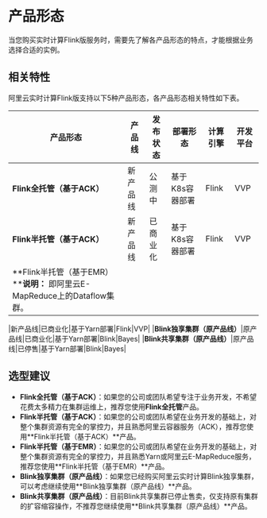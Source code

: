 # 产品形态

当您购买实时计算Flink版服务时，需要先了解各产品形态的特点，才能根据业务选择合适的实例。

## 相关特性

阿里云实时计算Flink版支持以下5种产品形态，各产品形态相关特性如下表。

|产品形态|产品线|发布状态|部署形态|计算引擎|开发平台|
|----|---|----|----|----|----|
|**Flink全托管（基于ACK）**|新产品线|公测中|基于K8s容器部署|Flink|VVP|
|**Flink半托管（基于ACK）**|新产品线|已商业化|基于K8s容器部署|Flink|VVP|
|**Flink半托管（基于EMR）****说明：** 即阿里云E-MapReduce上的Dataflow集群。

|新产品线|已商业化|基于Yarn部署|Flink|VVP|
|**Blink独享集群（原产品线）**|原产品线|已商业化|基于Yarn部署|Blink|Bayes|
|**Blink共享集群（原产品线）**|原产品线|已停售|基于Yarn部署|Blink|Bayes|

## 选型建议

-   **Flink全托管（基于ACK）**：如果您的公司或团队希望专注于业务开发，不希望花费太多精力在集群运维上，推荐您使用**Flink全托管**产品。
-   **Flink半托管（基于ACK）**：如果您的公司或团队希望在业务开发的基础上，对整个集群资源有完全的掌控力，并且熟悉阿里云容器服务（ACK），推荐您使用**Flink半托管（基于ACK）**产品。
-   **Flink半托管（基于EMR）**：如果您的公司或团队希望在业务开发的基础上，对整个集群资源有完全的掌控力，并且熟悉Yarn或阿里云E-MapReduce服务，推荐您使用**Flink半托管（基于EMR）**产品。
-   **Blink独享集群（原产品线）**：如果您已经购买阿里云实时计算Blink独享集群，可以考虑继续使用**Blink独享集群（原产品线）**产品。
-   **Blink共享集群（原产品线）**：目前Blink共享集群已停止售卖，仅支持原有集群的扩容缩容操作，不推荐您继续使用**Blink共享集群（原产品线）**产品。

